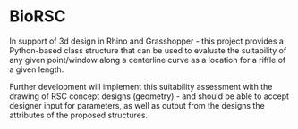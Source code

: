 # BioRSC

In support of 3d design in Rhino and Grasshopper - this project provides a Python-based class structure that can be used to evaluate the suitability of any given point/window along a centerline curve as a location for a riffle of a given length.

Further development will implement this suitability assessment with the drawing of RSC concept designs (geometry) - and should be able to accept designer input for parameters, as well as output from the designs the attributes of the proposed structures.